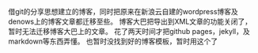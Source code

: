借git的分享思想建立的博客，同时把原来在新浪云自建的wordpress博客及denows上的博客文章都迁移至些。
博客大巴把导出到XML文章的功能关闭了，暂时无法迁移博客大巴上的文章。
花了两天时间才把github pages，jekyll，及markdown等东西弄懂。
也暂时没找到好的博客模板，暂时用这个了
